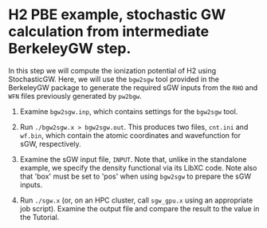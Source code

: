 # H2 PBE example, stochastic GW calculation from intermediate BerkeleyGW step.

In this step we will compute the ionization potential of H2 using StochasticGW.
Here, we will use the `bgw2sgw` tool provided in the BerkeleyGW package to 
generate the required sGW inputs from the `RHO` and `WFN` files previously
generated by `pw2bgw`.

1. Examine `bgw2sgw.inp`, which contains settings for the `bgw2sgw` tool.

2. Run `./bgw2sgw.x > bgw2sgw.out`. This produces two files, `cnt.ini` and
   `wf.bin`, which contain the atomic coordinates and wavefunction for sGW,
   respectively.

3. Examine the sGW input file, `INPUT`. Note that, unlike in the standalone
   example, we specify the density functional via its LibXC code. Note also
   that 'box' must be set to 'pos' when using `bgw2sgw` to prepare the sGW
   inputs.

4. Run `./sgw.x` (or, on an HPC cluster, call `sgw_gpu.x` using an appropriate
   job script). Examine the output file and compare the result to the value
   in the Tutorial.

